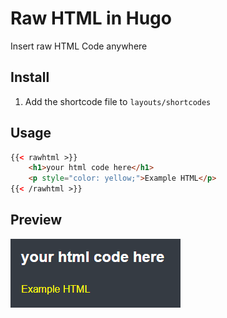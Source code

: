 # Raw HTML in Hugo

Insert raw HTML Code anywhere

## Install

1. Add the shortcode file to `layouts/shortcodes`

## Usage

```html
{{< rawhtml >}}
    <h1>your html code here</h1>
    <p style="color: yellow;">Example HTML</p>
{{< /rawhtml >}}
```

## Preview

![Raw HTML in Hugo](rawhtml.png)

